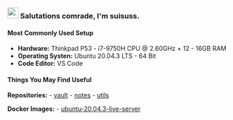 ### <img src="https://media.giphy.com/media/hvRJCLFzcasrR4ia7z/giphy.gif" width="25px"> Salutations comrade, I'm suisuss.

#### Most Commonly Used Setup

- **Hardware:** Thinkpad P53 - i7-9750H CPU @ 2.60GHz × 12 - 16GB RAM
- **Operating Systen:** Ubuntu 20.04.3 LTS - 64 Bit
- **Code Editor:** VS Code

#### Things You May Find Useful

**Repositories:**
    - [vault](https://github.com/suisuss/vault)
    - [notes](https://github.com/suisuss/notes)
    - [utils](https://github.com/suisuss/utils)

**Docker Images:**
    - [ubuntu-20.04.3-live-server](https://hub.docker.com/r/suisuss/ubuntu-20.04.3-live-server)


